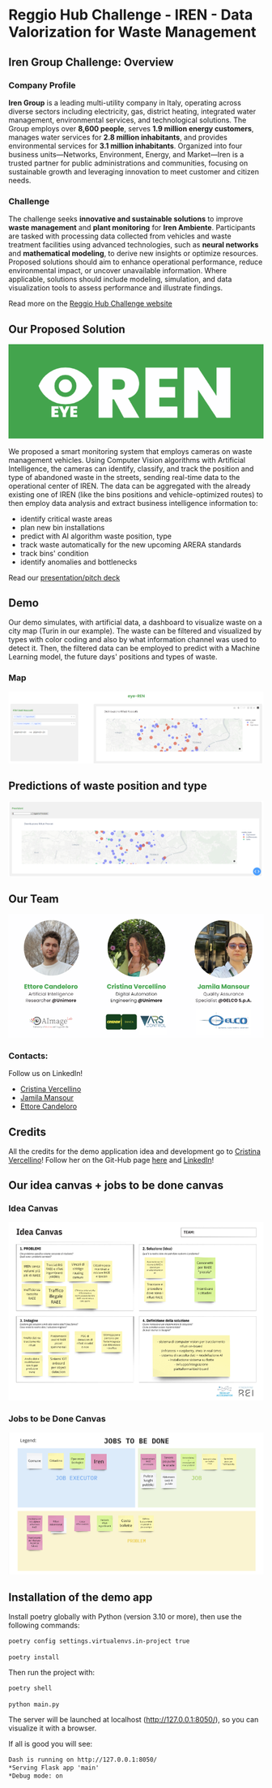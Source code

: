 # Reggio Hub Challenge - IREN - Data Valorization for Waste Management

## Iren Group Challenge: Overview

### Company Profile

**Iren Group** is a leading multi-utility company in Italy, operating across diverse sectors including electricity, gas, district heating, integrated water management, environmental services, and technological solutions. The Group employs over **8,600 people**, serves **1.9 million energy customers**, manages water services for **2.8 million inhabitants**, and provides environmental services for **3.1 million inhabitants**. Organized into four business units—Networks, Environment, Energy, and Market—Iren is a trusted partner for public administrations and communities, focusing on sustainable growth and leveraging innovation to meet customer and citizen needs.

### Challenge

The challenge seeks **innovative and sustainable solutions** to improve **waste management** and **plant monitoring** for **Iren Ambiente**. Participants are tasked with processing data collected from vehicles and waste treatment facilities using advanced technologies, such as **neural networks** and **mathematical modeling**, to derive new insights or optimize resources. Proposed solutions should aim to enhance operational performance, reduce environmental impact, or uncover unavailable information. Where applicable, solutions should include modeling, simulation, and data visualization tools to assess performance and illustrate findings.

Read more on the [Reggio Hub Challenge website](https://reggiohub.it/talent-roadshow/)

## Our Proposed Solution

![logo](media/logo.png)

We proposed a smart monitoring system that employs cameras on waste management vehicles.
Using Computer Vision algorithms with Artificial Intelligence, the cameras can identify, classify, and track the position and type of abandoned waste in the streets, sending real-time data to the operational center of IREN.
The data can be aggregated with the already existing one of IREN (like the bins positions and vehicle-optimized routes) to then employ data analysis and extract business intelligence information to:

- identify critical waste areas
- plan new bin installations
- predict with AI algorithm waste position, type
- track waste automatically for the new upcoming ARERA standards
- track bins' condition
- identify anomalies and bottlenecks

Read our [presentation/pitch deck](https://www.canva.com/design/DAGXSwYaIjk/SCSYonaK8hrFkJICOxKFaA/view?utm_content=DAGXSwYaIjk&utm_campaign=designshare&utm_medium=link&utm_source=editor)

## Demo

Our demo simulates, with artificial data, a dashboard to visualize waste on a city map (Turin in our example).
The waste can be filtered and visualized by types with color coding and also by what information channel was used to detect it.
Then, the filtered data can be employed to predict with a Machine Learning model, the future days' positions and types of waste.

### Map

![dashboard example](media/dashboard_map.png)

## Predictions of waste position and type

![dashboard preds](media/dashboard_predictions.png)


## Our Team

![team](media/team.png)

### Contacts:

Follow us on LinkedIn!

- [Cristina Vercellino](https://www.linkedin.com/in/cristina-vercellino-91319522a/)
- [Jamila Mansour](https://www.linkedin.com/in/jamila-mansour-bba31a26b/)
- [Ettore Candeloro](https://www.linkedin.com/in/ettore-candeloro-900081162/)

## Credits

All the credits for the demo application idea and development go to [Cristina Vercellino](https://www.linkedin.com/in/cristina-vercellino-91319522a/)!
Follow her on the Git-Hub page [here](https://github.com/cverce) and [LinkedIn](https://www.linkedin.com/in/cristina-vercellino-91319522a/)!

## Our idea canvas + jobs to be done canvas

### Idea Canvas

![idea canvas](media/idea_canvas.png)

### Jobs to be Done Canvas

![jobs to be done canvas](media/jtbd.png)

## Installation of the demo app

Install poetry globally with Python (version 3.10 or more), then use the following commands:

    poetry config settings.virtualenvs.in-project true
    
    poetry install

Then run the project with:

    poetry shell

    python main.py

The server will be launched at localhost (http://127.0.0.1:8050/), so you can visualize it with a browser.

If all is good you will see:

    Dash is running on http://127.0.0.1:8050/
    *Serving Flask app 'main'
    *Debug mode: on
 


